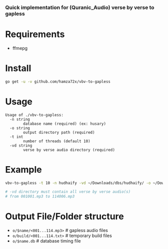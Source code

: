### Quick implementation for (Quranic_Audio) verse by verse to gapless

# Requirements

- ffmepg

# Install

```bash
go get -u -v github.com/hamza72x/vbv-to-gapless
```

# Usage

```
Usage of ./vbv-to-gapless:
  -n string
    	database name (required) (ex: husary)
  -o string
    	output directory path (required)
  -t int
    	number of threads (default 10)
  -vd string
    	verse by verse audio directory (required)
```

# Example

```bash
vbv-to-gapless -t 10 -n hudhaify -vd ~/Downloads/dbs/hudhaify/ -o ~/Downloads/dbs/hudhaify/gapless

# -vd directory must contain all verse by verse audio(s)
# from 001001.mp3 to 114006.mp3
```

# Output File/Folder structure


- `o/$name/<001...114.mp3>` # gapless audio files
- `o/build/<001...114.txt>` # temporary build files
- `o/$name.db` # database timing file
